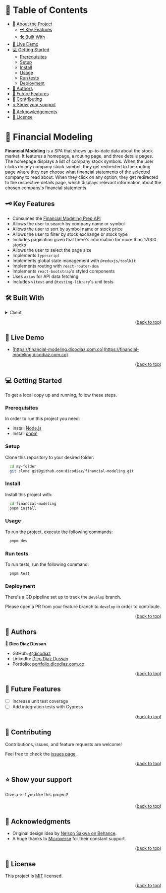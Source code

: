 <a name="readme-top"></a>

# 📗 Table of Contents

- [📖 About the Project](#about-project)
  - [🗝️ Key Features](#key-features)
  - [🛠️ Built With](#built-with)
- [🚀 Live Demo](#live-demo)
- [💻 Getting Started](#getting-started)
  - [Prerequisites](#prerequisites)
  - [Setup](#setup)
  - [Install](#install)
  - [Usage](#usage)
  - [Run tests](#run-tests)
  - [Deployment](#deployment)
- [👥 Authors](#authors)
- [🔭 Future Features](#future-features)
- [🤝 Contributing](#contributing)
- [⭐️ Show your support](#support)
- [🙏 Acknowledgements](#acknowledgements)
- [📝 License](#license)

# 📖 Financial Modeling <a name="about-project"></a>

**Financial Modeling** is a SPA that shows up-to-date data about the stock market. It features a homepage, a routing page, and three details pages. The homepage displays a list of company stock symbols. When the user clicks on any company stock symbol, they get redirected to the routing page where they can choose what financial statements of the selected company to read about. When they click on any option, they get redirected to the respective details page, which displays relevant information about the chosen company's financial statements.

## 🗝️ Key Features <a name="key-features"></a>

- Consumes the [Financial Modeling Prep API](https://site.financialmodelingprep.com/developer/docs/)
- Allows the user to search by company name or symbol
- Allows the user to sort by symbol name or stock price
- Allows the user to filter by stock exchange or stock type
- Includes pagination given that there's information for more than 17000 stocks
- Allows the user to select the page size
- Implements `typescript`
- Implements global state management with `@reduxjs/toolkit`
- Implements routing with `react-router-dom`
- Implements `react-bootstrap`'s styled components
- Uses `axios` for API data fetching
- Includes `vitest` and `@testing-library`'s unit tests

## 🛠️ Built With <a name="built-with"></a>

<details>
  <summary>Client</summary>
  <ul>
    <li><a href="https://react.dev">React</a></li>
  </ul>
  <ul>
    <li><a href="https://vitejs.dev/">Vite</a></li>
  </ul>
</details>

<p align="right">(<a href="#readme-top">back to top</a>)</p>

## 🚀 Live Demo <a name="live-demo"></a>

- [https://financial-modeling.dicodiaz.com.co](https://financial-modeling.dicodiaz.com.co)

<p align="right">(<a href="#readme-top">back to top</a>)</p>

## 💻 Getting Started <a name="getting-started"></a>

To get a local copy up and running, follow these steps.

### Prerequisites

In order to run this project you need:

- Install [Node.js](https://nodejs.org/en)
- Install [pnpm](https://pnpm.io/installation)

### Setup

Clone this repository to your desired folder:

```sh
  cd my-folder
  git clone git@github.com:dicodiaz/financial-modeling.git
```

### Install

Install this project with:

```sh
  cd financial-modeling
  pnpm install
```

### Usage

To run the project, execute the following commands:

```sh
  pnpm dev
```

### Run tests

To run tests, run the following command:

```sh
  pnpm test
```

### Deployment

There's a CD pipeline set up to track the `develop` branch.

Please open a PR from your feature branch to `develop` in order to contribute.

<p align="right">(<a href="#readme-top">back to top</a>)</p>

## 👥 Authors <a name="authors"></a>

👤 **Dico Diaz Dussan**

- GitHub: [@dicodiaz](https://github.com/dicodiaz)
- LinkedIn: [Dico Diaz Dussan](https://www.linkedin.com/in/dico-diaz-dussan/)
- Portfolio: [portfolio.dicodiaz.com.co](https://portfolio.dicodiaz.com.co)

<p align="right">(<a href="#readme-top">back to top</a>)</p>

## 🔭 Future Features <a name="future-features"></a>

- [ ] Increase unit test coverage
- [ ] Add integration tests with Cypress

<p align="right">(<a href="#readme-top">back to top</a>)</p>

## 🤝 Contributing <a name="contributing"></a>

Contributions, issues, and feature requests are welcome!

Feel free to check the [issues page](../../issues/).

<p align="right">(<a href="#readme-top">back to top</a>)</p>

## ⭐️ Show your support <a name="support"></a>

Give a ⭐️ if you like this project!

<p align="right">(<a href="#readme-top">back to top</a>)</p>

## 🙏 Acknowledgments <a name="acknowledgements"></a>

- Original design idea by [Nelson Sakwa on Behance](https://www.behance.net/sakwadesignstudio).
- A huge thanks to [Microverse](https://www.microverse.org) for their constant support.

<p align="right">(<a href="#readme-top">back to top</a>)</p>

## 📝 License <a name="license"></a>

This project is [MIT](./MIT.md) licensed.

<p align="right">(<a href="#readme-top">back to top</a>)</p>
